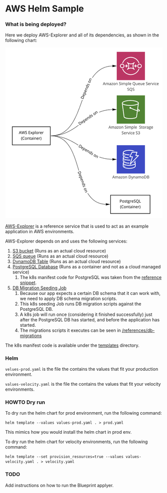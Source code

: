 # AWS Helm Sample

### What is being deployed?
Here we deploy AWS-Explorer and all of its dependencies, as shown in the following chart:

![](../../../references/aws-explorer/media/chart.png)

[AWS-Explorer](../../../references/aws-explorer) is a reference service that is used to act as an example application in AWS environments.

AWS-Explorer depends on and uses the following services:
1. [S3 bucket](templates/s3.yaml) (Runs as an actual cloud resource)
2. [SQS queue](templates/sqs.yaml) (Runs as an actual cloud resource)
3. [DynamoDB Table](templates/dynamodb.yaml) (Runs as an actual cloud resource)
4. [PostgreSQL Database](templates/postgresql.yaml) (Runs as a container and not as a cloud managed service)
   1. The k8s manifest code for PostgreSQL was taken from the [reference snippet](../../../references/kubernetes/database-containers/postgresql.yaml).
5. [DB Migration Seeding Job](templates/seeding.yaml)
   1. Because our app expects a certain DB schema that it can work with, we need to apply DB schema migration scripts.
   2. This k8s seeding Job runs DB migration scripts against the PostgreSQL DB.
   3. A k8s job will run once (considering it finished successfully) just after the PostgreSQL DB has started, and before the application has started.
   4. The migrations scripts it executes can be seen in [/references/db-migrations](../../../references/db-migrations)

The k8s manifest code is available under the [templates](templates) directory.

### Helm

`velues-prod.yaml` is the file the contains the values that fit your production environment.

`values-velocity.yaml` is the file the contains the values that fit your velocity environments.


### HOWTO Dry run

To dry run the helm chart for prod environment, run the following command:
```shell
helm template --values values-prod.yaml . > prod.yaml
```
This mimics how you would install the helm chart in prod env.

To dry run the helm chart for velocity environments, run the following command:
```shell
helm template --set provision_resources=true --values values-velocity.yaml . > velocity.yaml
```



### TODO

Add instructions on how to run the Blueprint applyer.

